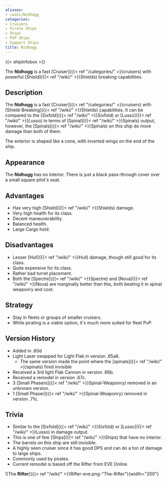 ```yaml
---
aliases:
- /wiki/Nidhogg
categories:
- Cruisers
- Pirate Ships
- Ships
- PVP Ships
- Support Ships
title: Nidhogg
---  
```


{{< shipInfobox >}} 

The **Nidhogg** is a fast [Cruiser]({{< ref "/categories/" >}}cruisers) with powerful [Shield]({{< ref "/wiki/" >}}Shields) breaking capabilities.

## Description

The **Nidhogg** is a fast [Cruiser]({{< ref "/categories/" >}}cruisers) with [Shield-Breaking]({{< ref "/wiki/" >}}Shields) capabilities. It can be compared to the [Sixfold]({{< ref "/wiki/" >}}Sixfold) or [Lusso]({{< ref "/wiki/" >}}Lusso) in terms of [Spinal]({{< ref "/wiki/" >}}Spinals) output, however, the [Spinals]({{< ref "/wiki/" >}}Spinals) on this ship do more damage than both of them.

The exterior is shaped like a cone, with inverted wings on the end of the ship.

## Appearance

The **Nidhogg** has no interior. There is just a black pass-through cover over a small square pilot's seat.

## Advantages

- Has very high [Shield]({{< ref "/wiki/" >}}Shields) damage.
- Very high health for its class.
- Decent maneuverability.
- Balanced health.
- Large Cargo hold.

## Disadvantages

- Lesser [Hull]({{< ref "/wiki/" >}}Hull) damage, though still good for its class.
- Quite expensive for its class.
- Rather bad turret placement.
- Both the [Spectre]({{< ref "/wiki/" >}}Spectre) and [Nova]({{< ref "/wiki/" >}}Nova) are marginally better than this, both beating it in spinal weaponry and cost.

## Strategy

- Stay in fleets or groups of smaller cruisers.
- While pirating is a viable option, it's much more suited for fleet PvP.

## Version History 

- Added in .60d
- Light Laser swapped for Light Flak in version .65a6.
  - The same version made the point where the [spinals]({{< ref "/wiki/" >}}spinals) fired invisible
- Received a 3rd light Flak Cannon in version .66b.
- Received a remodel in version .67c.
- 3 [Small Phasers]({{< ref "/wiki/" >}}Spinal-Weaponry) removed in an unknown version.
- 1 [Small Phaser]({{< ref "/wiki/" >}}Spinal-Weaponry) removed in version .71c.

## Trivia

- Similar to the [Sixfold]({{< ref "/wiki/" >}}Sixfold) or [Lusso]({{< ref "/wiki/" >}}Lusso) in damage output.
- This is one of few [Ships]({{< ref "/wiki/" >}}Ships) that have no interior.
- The barrels on this ship are still invisible.
- A highly seen cruiser since it has good DPS and can do a ton of damage to large ships.
- Commonly used by pirates.
- Current remodel is based off the Rifter from EVE Online.

![The **Rifter**]({{< ref "/wiki/" >}}Rifter-eve.png-"The-Rifter"){width="200"}